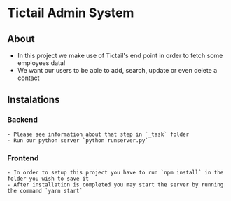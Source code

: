 # Tictail Admin System

## About
  - In this project we make use of Tictail's end point in order to fetch some employees data!
  - We want our users to be able to add, search, update or even delete a contact

## Instalations
  ### Backend
    - Please see information about that step in `_task` folder
    - Run our python server `python runserver.py`

  ### Frontend
    - In order to setup this project you have to run `npm install` in the folder you wish to save it
    - After installation is completed you may start the server by running the command `yarn start`


